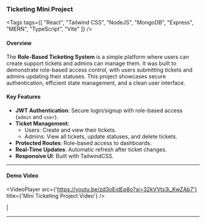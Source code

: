 ### **Ticketing Mini Project**

<Tags tags={[
"React", "Tailwind CSS", "NodeJS", "MongoDB", "Express",
"MERN", "TypeScript", "Vite"
]} />

#### Overview

The **Role-Based Ticketing System** is a simple platform where users can create support tickets and admins can manage them. It was built to demonstrate role-based access control, with users submitting tickets and admins updating their statuses. This project showcases secure authentication, efficient state management, and a clean user interface.

#### Key Features

- **JWT Authentication**: Secure login/signup with role-based access (`admin` and `user`).
- **Ticket Management**:
  - Users: Create and view their tickets.
  - Admins: View all tickets, update statuses, and delete tickets.
- **Protected Routes**: Role-based access to dashboards.
- **Real-Time Updates**: Automatic refresh after ticket changes.
- **Responsive UI**: Built with TailwindCSS.

---

#### Demo Video

<VideoPlayer src={'https://youtu.be/zd3oEidEp8o?si=32kVVts3i_KwZAb7'} title={'Mini Ticketing Project Video'} />

<Link name="Github Frontend" href="https://github.com/nalonix/ticketing-system-frontend" /> |
<Link name="Github Backend" href="https://github.com/nalonix/ticketing-miniproject-backend" />

<hr />
